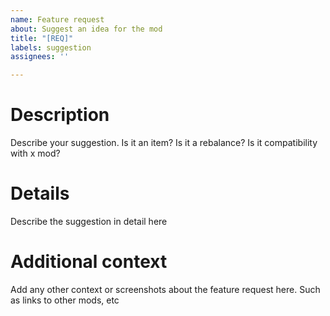 ```yaml
---
name: Feature request
about: Suggest an idea for the mod
title: "[REQ]"
labels: suggestion
assignees: ''

---
```


# Description
Describe your suggestion. Is it an item? Is it a rebalance? Is it compatibility with x mod?

# Details
Describe the suggestion in detail here

# Additional context
Add any other context or screenshots about the feature request here. Such as links to other mods, etc

